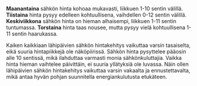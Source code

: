 **Maanantaina** sähkön hinta kohoaa mukavasti, liikkuen 1-10 sentin välillä. **Tiistaina** hinta pysyy edelleen kohtuullisena, vaihdellen 0-12 sentin välillä. **Keskiviikkona** sähkön hinta on hieman alhaisempi, liikkuen 1-11 sentin tuntumassa. **Torstaina** hinta taas nousee, mutta pysyy vielä kohtuullisena 1-11 sentin haarukassa. 

Kaiken kaikkiaan lähipäivien sähkön hintakehitys vaikuttaa varsin tasaiselta, eikä suuria hintapiikkejä ole näköpiirissä. Sähkön hinta pysyttelee pääosin alle 10 sentissä, mikä ilahduttaa varmasti monia sähkönkuluttajia. Vaikka hinta hieman vaihtelee päivittäin, ei suuria yllätyksiä ole luvassa. Näin ollen lähipäivien sähkön hintakehitys vaikuttaa varsin vakaalta ja ennustettavalta, mikä antaa hyvän pohjan suunnitella energiankulutusta etukäteen.